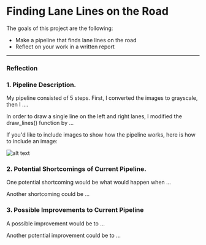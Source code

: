 # **Finding Lane Lines on the Road** 


The goals of this project are the following:
* Make a pipeline that finds lane lines on the road
* Reflect on your work in a written report


[//]: # (Image References)

[image1]: ./test_images/solidYellowLeft.jpg "original"
[image1]: ./test_images_output/1_gray.jpg "gray"
[image1]: ./test_images_output/2_gauss.jpg "blurred_gray"
[image1]: ./test_images_output/3_canny.jpg "canny"
[image1]: ./test_images_output/4_ROI.jpg "roi"
[image1]: ./test_images_output/5_hough.jpg "hough"
[image1]: ./test_images_output/6_scattered.jpg "scattered"
[image1]: ./test_images_output/7_final.jpg "final"


---

### Reflection

### 1. Pipeline Description.

My pipeline consisted of 5 steps. First, I converted the images to grayscale, then I .... 

In order to draw a single line on the left and right lanes, I modified the draw_lines() function by ...

If you'd like to include images to show how the pipeline works, here is how to include an image: 

![alt text][image1]


### 2. Potential Shortcomings of Current Pipeline.


One potential shortcoming would be what would happen when ... 

Another shortcoming could be ...


### 3. Possible Improvements to Current Pipeline

A possible improvement would be to ...

Another potential improvement could be to ...
